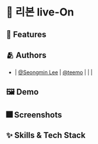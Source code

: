 # 🎀 리본 live-On


## :pushpin: Features



## :people_hugging: Authors

- []() | [@Seongmin Lee](https://www.github.com/seongmin221) | [@teemo](https://www.github.com/teethemoji) | []() | []() | []()


## :framed_picture: Demo



## :fireworks: Screenshots


## :sparkles: Skills & Tech Stack


